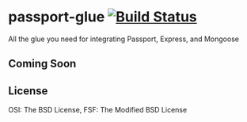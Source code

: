 # passport-glue [![Build Status](https://travis-ci.org/robbiegill/passport-glue.png?branch=master)](https://travis-ci.org/robbiegill/passport-glue)
All the glue you need for integrating Passport, Express, and Mongoose

## Coming Soon
    
## License

OSI: The BSD License, FSF: The Modified BSD License
